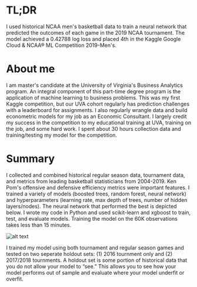 # TL;DR
I used historical NCAA men's basketball data to train a neural network that predicted the outcomes of each game in the 2019 NCAA tournament. The model achieved a 0.42788 log loss and placed 4th in the Kaggle Google Cloud & NCAA® ML Competition 2019-Men's.

# About me
I am master's candidate at the University of Virginia's Business Analytics program. An integral component of this part-time degree program is the application of machine learning to business problems. This was my first Kaggle competition, but our UVA cohort regularly has prediction challenges with a leaderboard for assignments. I also regularly wrangle data and build econometric models for my job as an Economic Consultant. I largely credit my success in the competition to my educational training at UVA, training on the job, and some hard work. I spent about 30 hours collection data and training/testing my model for the competition.

# Summary
I collected and combined historical regular season data, tournament data, and metrics from leading basketball statisticians from 2004-2019. Ken Pom's offensive and defensive efficiency metrics were important features. I trained a variety of models (boosted trees, random forest, neural network) and hyperparameters (learning rate, max depth of trees, number of hidden layers/nodes). The neural network that performed the best is depicted below. I wrote my code in Python and used scikit-learn and xgboost to train, test, and evaluate models. Training the model on the 60K observations takes less than 15 minutes. 

![alt text](https://github.com/DaveLorenz/NCAAMarchMadnessNN/issues/1#issue-433729884)

I trained my model using both tournament and regular season games and tested on two seperate holdout sets: (1) 2016 tournment only and (2) 2017/2018 tournments. A holdout set is some portion of historical data that you do not allow your model to “see.” This allows you to see how your model performs out of sample and evaluate where your model underfit or overfit.

